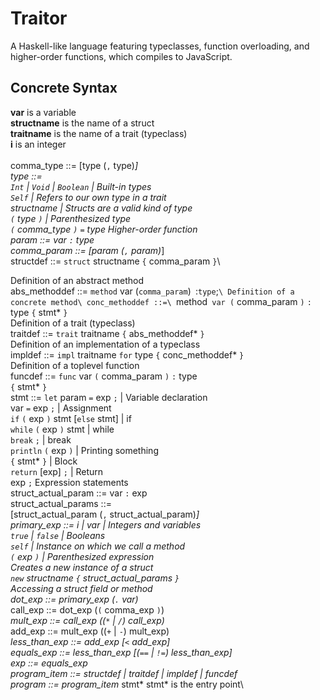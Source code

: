 # Traitor
 A Haskell-like language featuring typeclasses, function overloading, and higher-order functions, which compiles to JavaScript.

## Concrete Syntax
__var__ is a variable\
__structname__ is the name of a struct\
__traitname__ is the name of a trait (typeclass)\
__i__ is an integer\
\
comma_type ::= [type (`,` type)*]\
type ::=\
 `Int` | `Void` | `Boolean` | Built-in types\
 `Self` | Refers to our own type in a trait\
 structname | Structs are a valid kind of type\
 `(` type `)` | Parenthesized type\
 `(` comma_type `)` `=` type Higher-order function\
param ::= var `:` type\
comma_param ::= [param (`,` param)*]\
structdef ::= `struct` structname `{` comma_param `}`\

Definition of an abstract method\
abs_methoddef ::= `method` var (` comma_param `)` `:` type `;`\
Definition of a concrete method\
conc_methoddef ::=\
  `method` var (` comma_param `)` `:` type `{` stmt* `}`\
Definition of a trait (typeclass)\
traitdef ::= `trait` traitname `{` abs_methoddef* `}`\
Definition of an implementation of a typeclass\
impldef ::= `impl` traitname `for` type `{` conc_methoddef* `}`\
Definition of a toplevel function\
funcdef ::= `func` var `(` comma_param `)` `:` type\
 `{` stmt* `}`\
stmt ::= `let` param `=` exp `;` | Variable declaration\
 var `=` exp `;` | Assignment\
 `if` `(` exp `)` stmt [`else` stmt] | if\
 `while` `(` exp `)` stmt | while\
 `break` `;` | break\
 `println` `(` exp `)` | Printing something\
 `{` stmt* `}` | Block\
 `return` [exp] `;` | Return\
 exp `;` Expression statements\
struct_actual_param ::= var `:` exp\
struct_actual_params ::=\
 [struct_actual_param (`,` struct_actual_param)*]\
 primary_exp ::= i | var | Integers and variables\
 `true` | `false` | Booleans\
 `self` | Instance on which we call a method\
 `(` exp `)` | Parenthesized expression\
  Creates a new instance of a struct\
 `new` structname `{` struct_actual_params `}`\
Accessing a struct field or method\
dot_exp ::= primary_exp (`.` var)*\
call_exp ::= dot_exp (`(` comma_exp `)`)*\
mult_exp ::= call_exp ((`*` | `/`) call_exp)*\
add_exp ::= mult_exp ((`+` | `-`) mult_exp)*\
less_than_exp ::= add_exp [`<` add_exp]\
equals_exp ::= less_than_exp [(`==` | `!=`) less_than_exp]\
exp ::= equals_exp\
program_item ::= structdef | traitdef | impldef | funcdef\
program ::= program_item* stmt* stmt* is the entry point\
